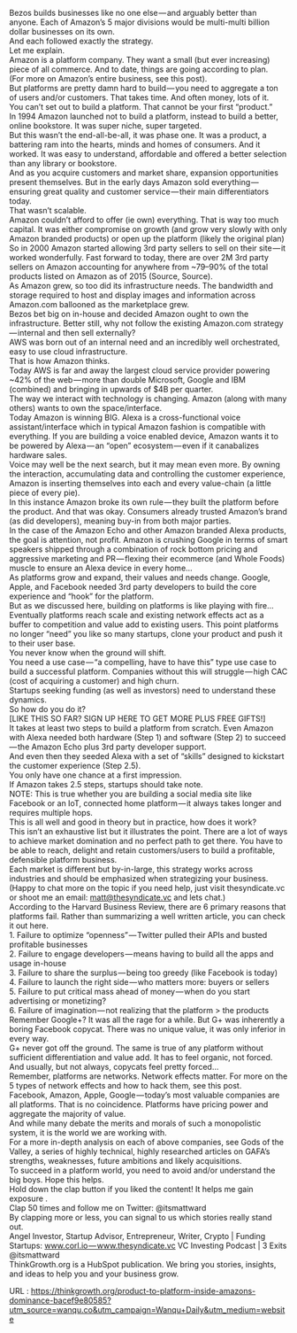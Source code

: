   Bezos builds businesses like no one else — and arguably better than anyone. Each of Amazon’s 5 major divisions would be multi-multi billion dollar businesses on its own.  
    And each followed exactly the strategy.  
    Let me explain.  
    Amazon is a platform company. They want a small (but ever increasing) piece of all commerce. And to date, things are going according to plan.  
    (For more on Amazon’s entire business, see this post).  
    But platforms are pretty damn hard to build — you need to aggregate a ton of users and/or customers. That takes time. And often money, lots of it.  
    You can’t set out to build a platform. That cannot be your first “product.”  
    In 1994 Amazon launched not to build a platform, instead to build a better, online bookstore. It was super niche, super targeted.  
    But this wasn’t the end-all-be-all, it was phase one. It was a product, a battering ram into the hearts, minds and homes of consumers. And it worked. It was easy to understand, affordable and offered a better selection than any library or bookstore.  
    And as you acquire customers and market share, expansion opportunities present themselves. But in the early days Amazon sold everything — ensuring great quality and customer service — their main differentiators today.  
    That wasn’t scalable.  
    Amazon couldn’t afford to offer (ie own) everything. That is way too much capital. It was either compromise on growth (and grow very slowly with only Amazon branded products) or open up the platform (likely the original plan)  
    So in 2000 Amazon started allowing 3rd party sellers to sell on their site — it worked wonderfully. Fast forward to today, there are over 2M 3rd party sellers on Amazon accounting for anywhere from ~79–90% of the total products listed on Amazon as of 2015 (Source, Source).  
    As Amazon grew, so too did its infrastructure needs. The bandwidth and storage required to host and display images and information across Amazon.com ballooned as the marketplace grew.  
    Bezos bet big on in-house and decided Amazon ought to own the infrastructure. Better still, why not follow the existing Amazon.com strategy — internal and then sell externally?  
    AWS was born out of an internal need and an incredibly well orchestrated, easy to use cloud infrastructure.  
    That is how Amazon thinks.  
    Today AWS is far and away the largest cloud service provider powering ~42% of the web — more than double Microsoft, Google and IBM (combined) and bringing in upwards of $4B per quarter.  
    The way we interact with technology is changing. Amazon (along with many others) wants to own the space/interface.  
    Today Amazon is winning BIG. Alexa is a cross-functional voice assistant/interface which in typical Amazon fashion is compatible with everything. If you are building a voice enabled device, Amazon wants it to be powered by Alexa — an “open” ecosystem — even if it canabalizes hardware sales.  
    Voice may well be the next search, but it may mean even more. By owning the interaction, accumulating data and controlling the customer experience, Amazon is inserting themselves into each and every value-chain (a little piece of every pie).  
    In this instance Amazon broke its own rule — they built the platform before the product. And that was okay. Consumers already trusted Amazon’s brand (as did developers), meaning buy-in from both major parties.  
    In the case of the Amazon Echo and other Amazon branded Alexa products, the goal is attention, not profit. Amazon is crushing Google in terms of smart speakers shipped through a combination of rock bottom pricing and aggressive marketing and PR — flexing their ecommerce (and Whole Foods) muscle to ensure an Alexa device in every home…  
    As platforms grow and expand, their values and needs change. Google, Apple, and Facebook needed 3rd party developers to build the core experience and “hook” for the platform.  
    But as we discussed here, building on platforms is like playing with fire…  
    Eventually platforms reach scale and existing network effects act as a buffer to competition and value add to existing users. This point platforms no longer “need” you like so many startups, clone your product and push it to their user base.  
    You never know when the ground will shift.  
    You need a use case — “a compelling, have to have this” type use case to build a successful platform. Companies without this will struggle — high CAC (cost of acquiring a customer) and high churn.  
    Startups seeking funding (as well as investors) need to understand these dynamics.  
    So how do you do it?  
    [LIKE THIS SO FAR? SIGN UP HERE TO GET MORE PLUS FREE GIFTS!]  
    It takes at least two steps to build a platform from scratch. Even Amazon with Alexa needed both hardware (Step 1) and software (Step 2) to succeed — the Amazon Echo plus 3rd party developer support.  
    And even then they seeded Alexa with a set of “skills” designed to kickstart the customer experience (Step 2.5).  
    You only have one chance at a first impression.  
    If Amazon takes 2.5 steps, startups should take note.  
    NOTE: This is true whether you are building a social media site like Facebook or an IoT, connected home platform — it always takes longer and requires multiple hops.  
    This is all well and good in theory but in practice, how does it work?  
    This isn’t an exhaustive list but it illustrates the point. There are a lot of ways to achieve market domination and no perfect path to get there. You have to be able to reach, delight and retain customers/users to build a profitable, defensible platform business.  
    Each market is different but by-in-large, this strategy works across industries and should be emphasized when strategizing your business.  
    (Happy to chat more on the topic if you need help, just visit thesyndicate.vc or shoot me an email: matt@thesyndicate.vc and lets chat.)  
    According to the Harvard Business Review, there are 6 primary reasons that platforms fail. Rather than summarizing a well written article, you can check it out here.  
    1. Failure to optimize “openness” — Twitter pulled their APIs and busted profitable businesses  
    2. Failure to engage developers — means having to build all the apps and usage in-house  
    3. Failure to share the surplus — being too greedy (like Facebook is today)  
    4. Failure to launch the right side — who matters more: buyers or sellers  
    5. Failure to put critical mass ahead of money — when do you start advertising or monetizing?  
    6. Failure of imagination — not realizing that the platform > the products  
    Remember Google+? It was all the rage for a while. But G+ was inherently a boring Facebook copycat. There was no unique value, it was only inferior in every way.  
    G+ never got off the ground. The same is true of any platform without sufficient differentiation and value add. It has to feel organic, not forced. And usually, but not always, copycats feel pretty forced…  
    Remember, platforms are networks. Network effects matter. For more on the 5 types of network effects and how to hack them, see this post.  
    Facebook, Amazon, Apple, Google — today’s most valuable companies are all platforms. That is no coincidence. Platforms have pricing power and aggregate the majority of value.  
    And while many debate the merits and morals of such a monopolistic system, it is the world we are working with.  
    For a more in-depth analysis on each of above companies, see Gods of the Valley, a series of highly technical, highly researched articles on GAFA’s strengths, weaknesses, future ambitions and likely acquisitions.  
    To succeed in a platform world, you need to avoid and/or understand the big boys. Hope this helps.  
    Hold down the clap button if you liked the content! It helps me gain exposure .  
    Clap 50 times and follow me on Twitter: @itsmattward  
    By clapping more or less, you can signal to us which stories really stand out.  
    Angel Investor, Startup Advisor, Entrepreneur, Writer, Crypto | Funding Startups: www.corl.io — www.thesyndicate.vc VC Investing Podcast | 3 Exits @itsmattward  
    ThinkGrowth.org is a HubSpot publication. We bring you stories, insights, and ideas to help you and your business grow.  
    
  URL : https://thinkgrowth.org/product-to-platform-inside-amazons-dominance-bacef9e80585?utm_source=wanqu.co&utm_campaign=Wanqu+Daily&utm_medium=website